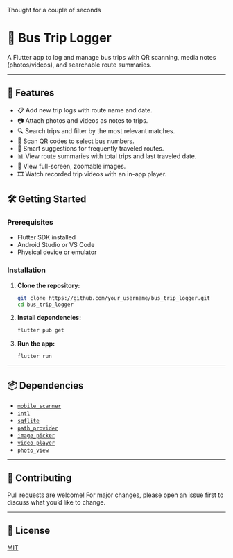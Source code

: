 Thought for a couple of seconds

# 🚌 Bus Trip Logger

A Flutter app to log and manage bus trips with QR scanning, media notes (photos/videos), and searchable route summaries.

---

## 🚀 Features

- 📋 Add new trip logs with route name and date.
- 📷 Attach photos and videos as notes to trips.
- 🔍 Search trips and filter by the most relevant matches.
- 📱 Scan QR codes to select bus numbers.
- 🧠 Smart suggestions for frequently traveled routes.
- 📊 View route summaries with total trips and last traveled date.
- 📁 View full-screen, zoomable images.
- 🎞️ Watch recorded trip videos with an in-app player.



## 🛠️ Getting Started

### Prerequisites

- Flutter SDK installed
- Android Studio or VS Code
- Physical device or emulator

### Installation

1. **Clone the repository:**
   ```bash
   git clone https://github.com/your_username/bus_trip_logger.git
   cd bus_trip_logger
   ```

2. **Install dependencies:**
   ```bash
   flutter pub get
   ```

3. **Run the app:**
   ```bash
   flutter run
   ```

---

## 📦 Dependencies

- [`mobile_scanner`](https://pub.dev/packages/mobile_scanner)
- [`intl`](https://pub.dev/packages/intl)
- [`sqflite`](https://pub.dev/packages/sqflite)
- [`path_provider`](https://pub.dev/packages/path_provider)
- [`image_picker`](https://pub.dev/packages/image_picker)
- [`video_player`](https://pub.dev/packages/video_player)
- [`photo_view`](https://pub.dev/packages/photo_view)

---

## 🙌 Contributing

Pull requests are welcome! For major changes, please open an issue first to discuss what you’d like to change.

---

## 📃 License

[MIT](LICENSE)
```
